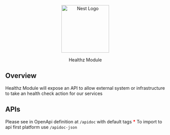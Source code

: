 <p style="text-align:center">
  <a href="javascript:void(0);" target="blank"><img src="logo.svg" width="150" alt="Nest Logo" /></a>
</p>

[circleci-image]: https://img.shields.io/circleci/build/github/nestjs/nest/master?token=abc123def456
[circleci-url]: https://circleci.com/gh/nestjs/nest

<p style="text-align:center">Healthz Module</p>

## Overview

Healthz Module will expose an API to allow external system or infrastructure to take an health check action for our services

## APIs

Please see in OpenApi definition at `/apidoc` with default tags
<strong style="color:red"/>\*</strong> To import to api first platform use `/apidoc-json`
